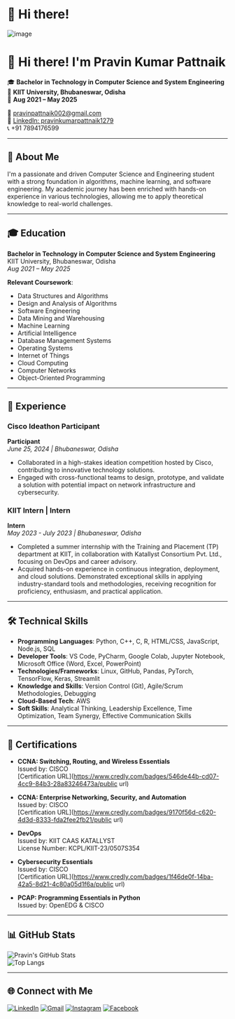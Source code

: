 # 👋 Hi there! 

![image](https://github.com/user-attachments/assets/31cb2257-6b15-4188-8031-a6ffc13a0347)


# 👋 Hi there! I'm Pravin Kumar Pattnaik

🎓 **Bachelor in Technology in Computer Science and System Engineering**  
📍 **KIIT University, Bhubaneswar, Odisha**  
📅 **Aug 2021 – May 2025**  

📧 [pravinpattnaik002@gmail.com](mailto:pravinpattnaik002@gmail.com)  
🔗 [LinkedIn: pravinkumarpattnaik1279](https://www.linkedin.com/in/pravinkumarpattnaik1279/)  
📞 +91 7894176599

---

## 🚀 About Me

I'm a passionate and driven Computer Science and Engineering student with a strong foundation in algorithms, machine learning, and software engineering. My academic journey has been enriched with hands-on experience in various technologies, allowing me to apply theoretical knowledge to real-world challenges.

---

## 🎓 Education

**Bachelor in Technology in Computer Science and System Engineering**  
KIIT University, Bhubaneswar, Odisha  
*Aug 2021 – May 2025*

**Relevant Coursework**:  
- Data Structures and Algorithms
- Design and Analysis of Algorithms
- Software Engineering
- Data Mining and Warehousing
- Machine Learning
- Artificial Intelligence
- Database Management Systems
- Operating Systems
- Internet of Things
- Cloud Computing
- Computer Networks
- Object-Oriented Programming

---

## 💼 Experience

### **Cisco Ideathon Participant**  
**Participant**  
*June 25, 2024 | Bhubaneswar, Odisha*  
- Collaborated in a high-stakes ideation competition hosted by Cisco, contributing to innovative technology solutions.
- Engaged with cross-functional teams to design, prototype, and validate a solution with potential impact on network infrastructure and cybersecurity.

### **KIIT Intern | Intern**  
**Intern**  
*May 2023 - July 2023 | Bhubaneswar, Odisha*  
- Completed a summer internship with the Training and Placement (TP) department at KIIT, in collaboration with Katallyst Consortium Pvt. Ltd., focusing on DevOps and career advisory.
- Acquired hands-on experience in continuous integration, deployment, and cloud solutions. Demonstrated exceptional skills in applying industry-standard tools and methodologies, receiving recognition for proficiency, enthusiasm, and practical application.

---

## 🛠️ Technical Skills

- **Programming Languages**: Python, C++, C, R, HTML/CSS, JavaScript, Node.js, SQL
- **Developer Tools**: VS Code, PyCharm, Google Colab, Jupyter Notebook, Microsoft Office (Word, Excel, PowerPoint)
- **Technologies/Frameworks**: Linux, GitHub, Pandas, PyTorch, TensorFlow, Keras, Streamlit
- **Knowledge and Skills**: Version Control (Git), Agile/Scrum Methodologies, Debugging
- **Cloud-Based Tech**: AWS
- **Soft Skills**: Analytical Thinking, Leadership Excellence, Time Optimization, Team Synergy, Effective Communication Skills

---

## 🏅 Certifications

- **CCNA: Switching, Routing, and Wireless Essentials**  
  Issued by: CISCO  
  [Certification URL](https://www.credly.com/badges/546de44b-cd07-4cc9-84b3-28a83246473a/public url)

- **CCNA: Enterprise Networking, Security, and Automation**  
  Issued by: CISCO  
  [Certification URL](https://www.credly.com/badges/9170f56d-c620-4d3d-8333-fda2fee2fb21/public url)

- **DevOps**  
  Issued by: KIIT CAAS KATALLYST  
  License Number: KCPL/KIIT-23/0507S354

- **Cybersecurity Essentials**  
  Issued by: CISCO  
  [Certification URL](https://www.credly.com/badges/1f46de0f-14ba-42a5-8d21-4c80a05d1f6a/public url)

- **PCAP: Programming Essentials in Python**  
  Issued by: OpenEDG & CISCO

---

## 📊 GitHub Stats

![Pravin's GitHub Stats](https://github-readme-stats.vercel.app/api?username=pravin1279&show_icons=true&theme=radical)  
![Top Langs](https://github-readme-stats.vercel.app/api/top-langs/?username=pravin1279&layout=compact&theme=radical)

---

## 🌐 Connect with Me

[![LinkedIn](https://img.shields.io/badge/LinkedIn-blue?style=flat&logo=linkedin)](https://www.linkedin.com/in/pravinkumarpattnaik1279/)
[![Gmail](https://img.shields.io/badge/Gmail-red?style=flat&logo=gmail&logoColor=white)](mailto:pravinpattnaik002@gmail.com)
[![Instagram](https://img.shields.io/badge/Instagram-purple?style=flat&logo=instagram&logoColor=white)](https://www.instagram.com/pravinpattnaik1279/)
[![Facebook](https://img.shields.io/badge/Facebook-blue?style=flat&logo=facebook&logoColor=white)](https://www.facebook.com/pravinpattnaik/)

